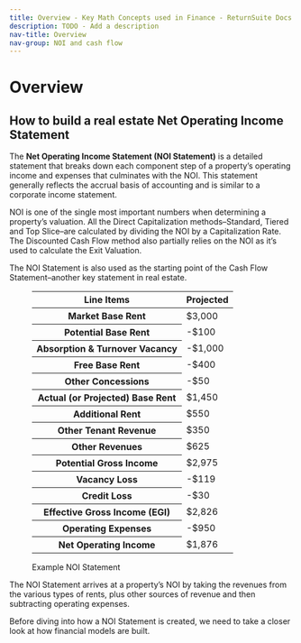 ```yaml
---
title: Overview - Key Math Concepts used in Finance - ReturnSuite Docs
description: TODO - Add a description
nav-title: Overview
nav-group: NOI and cash flow
---
```


# Overview

## How to build a real estate Net Operating Income Statement

The **Net Operating Income Statement (NOI Statement)** is a detailed
statement that breaks down each component step of a property’s operating
income and expenses that culminates with the NOI. This statement
generally reflects the accrual basis of accounting and is similar to a
corporate income statement.

NOI is one of the single most important numbers when determining a
property’s valuation. All the Direct Capitalization methods–Standard,
Tiered and Top Slice–are calculated by dividing the NOI by a
Capitalization Rate. The Discounted Cash Flow method also partially
relies on the NOI as it’s used to calculate the Exit Valuation.

The NOI Statement is also used as the starting point of the Cash Flow
Statement–another key statement in real estate.

<figure id="example-noi-statement">
  <div class="rounded-md shadow-sm border border-gray-300 overflow-auto max-w-fit pt-3">
    <table class="table-auto border-collapse font-medium">
      <thead>
        <tr>
          <th class="border-b border-gray-300 pb-3 font-semibold text-left px-8 whitespace-nowrap tracking-wide">Line Items</th>
          <th class="border-b border-gray-300 pb-3 font-semibold text-right px-8 whitespace-nowrap tracking-wide">Projected</th>
        </tr>
      </thead>
      <tbody>
        <tr class="bg-white">
          <th class="border-b py-3 font-semibold text-left px-8 whitespace-nowrap">Market Base Rent</th>
          <td class="border-b py-3 font-semibold text-right px-8">$3,000</td>
        </tr>
        <tr class="bg-gray-100">
          <th class="border-b py-3 font-medium text-left px-8 pl-12 whitespace-nowrap text-gray-700">Potential Base Rent</th>
          <td class="border-b py-3 text-right px-8 text-red-500">-$100</td>
        </tr>
        <tr class="bg-white">
          <th class="border-b py-3 font-medium text-left px-8 pl-12 whitespace-nowrap text-gray-700">Absorption & Turnover Vacancy</th>
          <td class="border-b py-3 text-right px-8 text-red-500">-$1,000</td>
        </tr>
        <tr class="bg-gray-100">
          <th class="border-b py-3 font-medium text-left px-8 pl-12 whitespace-nowrap text-gray-700">Free Base Rent</th>
          <td class="border-b py-3 text-right px-8 text-red-500">-$400</td>
        </tr>
        <tr class="bg-white">
          <th class="border-b py-3 font-medium text-left px-8 pl-12 whitespace-nowrap text-gray-700">Other Concessions</th>
          <td class="border-b py-3 text-right px-8 text-red-500">-$50</td>
        </tr>
        <tr class="bg-gray-100">
          <th class="border-b py-3 font-semibold text-left px-8 whitespace-nowrap">Actual (or Projected) Base Rent</th>
          <td class="border-b py-3 font-semibold text-right px-8">$1,450</td>
        </tr>
        <tr class="bg-white">
          <th class="border-b py-3 font-medium text-left px-8 pl-12 whitespace-nowrap text-gray-700">Additional Rent</th>
          <td class="border-b py-3 text-right px-8">$550</td>
        </tr>
        <tr class="bg-gray-100">
          <th class="border-b py-3 font-medium text-left px-8 pl-12 whitespace-nowrap text-gray-700">Other Tenant Revenue</th>
          <td class="border-b py-3 text-right px-8">$350</td>
        </tr>
        <tr class="bg-white">
          <th class="border-b py-3 font-medium text-left px-8 pl-12 whitespace-nowrap text-gray-700">Other Revenues</th>
          <td class="border-b py-3 text-right px-8">$625</td>
        </tr>
        <tr class="bg-gray-100">
          <th class="border-b py-3 font-semibold text-left px-8 whitespace-nowrap">Potential Gross Income</th>
          <td class="border-b py-3 font-semibold text-right px-8">$2,975</td>
        </tr>
        <tr class="bg-white">
          <th class="border-b py-3 font-medium text-left px-8 pl-12 whitespace-nowrap text-gray-700">Vacancy Loss</th>
          <td class="border-b py-3 text-right px-8 text-red-500">-$119</td>
        </tr>
        <tr class="bg-gray-100">
          <th class="border-b py-3 font-medium text-left px-8 pl-12 whitespace-nowrap text-gray-700">Credit Loss</th>
          <td class="border-b py-3 text-right px-8 text-red-500">-$30</td>
        </tr>
        <tr class="bg-white">
          <th class="border-b py-3 font-semibold text-left px-8 whitespace-nowrap">Effective Gross Income (EGI)</th>
          <td class="border-b py-3 font-semibold text-right px-8">$2,826</td>
        </tr>
        <tr class="bg-gray-100">
          <th class="border-b py-3 font-medium text-left px-8 pl-12 whitespace-nowrap text-gray-700">Operating Expenses</th>
          <td class="border-b py-3 text-right px-8 text-red-500">-$950</td>
        </tr>
        <tr class="bg-white">
          <th class="py-3 font-semibold text-left px-8 whitespace-nowrap">Net Operating Income</th>
          <td class="py-3 font-semibold text-right px-8">$1,876</td>
        </tr>
      </tbody>
    </table>
  </div>
  <figcaption>Example NOI Statement</figcaption>
</figure>

The NOI Statement arrives at a property’s NOI by taking the revenues
from the various types of rents, plus other sources of revenue and then
subtracting operating expenses.

Before diving into how a NOI Statement is created, we need to take a
closer look at how financial models are built.
